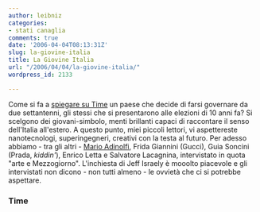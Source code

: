 ```yaml
---
author: leibniz
categories:
- stati canaglia
comments: true
date: '2006-04-04T08:13:31Z'
slug: la-giovine-italia
title: La Giovine Italia
url: "/2006/04/04/la-giovine-italia/"
wordpress_id: 2133

---
```

Come si fa a [spiegare su Time](https://www.time.com/time/europe/html/060410/story.html) un paese che decide di farsi governare da due settantenni, gli stessi che si presentarono alle elezioni di 10 anni fa? Si scelgono dei giovani-simbolo, menti brillanti capaci di raccontare il senso dell'Italia all'estero. A questo punto, miei piccoli lettori, vi aspettereste nanotecnologi, superingegneri, creativi con la testa al futuro. Per adesso abbiamo - tra gli altri - [Mario Adinolfi](https://marioadinolfi.ilcannocchiale.it/), Frida Giannini (Gucci), Guia Soncini (Prada, _kiddin'_), Enrico Letta e Salvatore Lacagnina, intervistato in quota "arte e Mezzogiorno". L'inchiesta di Jeff Israely è mooolto piacevole e gli intervistati non dicono - non tutti almeno - le ovvietà che ci si potrebbe aspettare.


### Time
